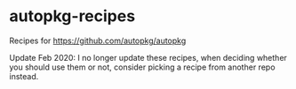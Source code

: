 autopkg-recipes
===============

Recipes for https://github.com/autopkg/autopkg

Update Feb 2020: 
I no longer update these recipes, when deciding whether you should use them or not, consider picking a recipe from another repo instead. 

